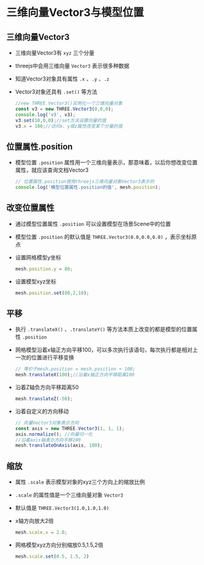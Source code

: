 # 三维向量Vector3与模型位置

## 三维向量Vector3

+ 三维向量Vector3有 `xyz` 三个分量
+ threejs中会用三维向量 `Vector3` 表示很多种数据

+ 知道Vector3对象具有属性 `.x` 、`.y` 、`.z`
+ Vector3对象还具有 `.set()` 等方法

  ```js
  //new THREE.Vector3()实例化一个三维向量对象
  const v3 = new THREE.Vector3(0,0,0);
  console.log('v3', v3);
  v3.set(10,0,0);//set方法设置向量的值
  v3.x = 100;//访问x、y或z属性改变某个分量的值
  ```

## 位置属性.position

+ 模型位置 `.position` 属性用一个三维向量表示，那意味着，以后你想改变位置属性，就应该查询文档Vector3

  ```js
  // 位置属性.position使用threejs三维向量对象Vector3表示的
  console.log('模型位置属性.position的值', mesh.position);
  ```

## 改变位置属性

+ 通过模型位置属性 `.position` 可以设置模型在场景Scene中的位置
+ 模型位置 `.position` 的默认值是 `THREE.Vector3(0.0,0.0,0.0)` ，表示坐标原点

+ 设置网格模型y坐标

  ```js
  mesh.position.y = 80;
  ```

+ 设置模型xyz坐标

  ```js
  mesh.position.set(80,2,10);
  ```

## 平移

+ 执行 `.translateX()` 、`.translateY()` 等方法本质上改变的都是模型的位置属性 `.position`

+ 网格模型沿着x轴正方向平移100，可以多次执行该语句，每次执行都是相对上一次的位置进行平移变换

  ```js
  // 等价于mesh.position = mesh.position + 100;
  mesh.translateX(100);//沿着x轴正方向平移距离100
  ```

+ 沿着Z轴负方向平移距离50

  ```js
  mesh.translateZ(-50);
  ```

+ 沿着自定义的方向移动

  ```js
  // 向量Vector3对象表示方向
  const axis = new THREE.Vector3(1, 1, 1);
  axis.normalize(); //向量归一化
  //沿着axis轴表示方向平移100
  mesh.translateOnAxis(axis, 100);
  ```

## 缩放

+ 属性 `.scale` 表示模型对象的xyz三个方向上的缩放比例
+ `.scale` 的属性值是一个三维向量对象 `Vector3`
+ 默认值是 `THREE.Vector3(1.0,1.0,1.0)`

+ x轴方向放大2倍

  ```js
  mesh.scale.x = 2.0;
  ```

+ 网格模型xyz方向分别缩放0.5,1.5,2倍

  ```js
  mesh.scale.set(0.5, 1.5, 2)
  ```
